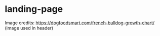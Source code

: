 # landing-page
Image credits: https://dogfoodsmart.com/french-bulldog-growth-chart/ (image used in header)
